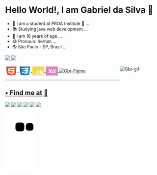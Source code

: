 # Hello World!, I am Gabriel da Silva  👋


- 🏫 I am a student at PROA Institute 💙 ...
- 📚 Studying java web development ...
- 🧑 I am 18 years of age ...
- 😄 Pronoun: he/him ...
- 🌎 São Paulo - SP, Brazil ...
    
 <div>
  <a href="https://github.com/gabrieldasilvadev">
  <img height="150em" src="https://github-readme-stats.vercel.app/api?username=gabrieldasilvadev&show_icons=true&theme=tokyonight&include_all_commits=true&count_private=true"/>
  <img height="150em" src="https://github-readme-stats.vercel.app/api/top-langs/?username=gabrieldasilvadev&layout=compact&langs_count=7&theme=tokyonight"/>
</div>
  
  <div style="display: inline_block"><br>
  <img align="center" alt="Gbr-HTML" height="30" width="40" src="https://raw.githubusercontent.com/devicons/devicon/master/icons/html5/html5-original.svg">
  <img align="center" alt="Gbr-CSS" height="30" width="40" src="https://raw.githubusercontent.com/devicons/devicon/master/icons/css3/css3-original.svg">
  <img align="center" alt="Gbr-Js" height="30" width="40" src="https://raw.githubusercontent.com/devicons/devicon/master/icons/javascript/javascript-plain.svg">
  <img align="center" alt="Gbr-Xd" height="30" width="40" src="https://raw.githubusercontent.com/devicons/devicon/master/icons/xd/xd-plain.svg">
  <img align="center" alt="Gbr-Figma" height="30" width="40" src="https://cdn.jsdelivr.net/gh/devicons/devicon/icons/figma/figma-original.svg">
  <img align="right" alt="Gbr-gif" height="130" width="130" src="https://cdn.discordapp.com/attachments/739246116989698059/871247773117349958/hello-gif.gif">
    
</div>
  
  ---
  
<div>
  
  ## • Find me at 📳
  
  <a href="https://www.linkedin.com/in/gabriel-silva-dev/" target="_blank"><img src="https://img.shields.io/badge/LinkedIn-0077B5?style=for-the-badge&logo=linkedin&logoColor=white" target="_blank"></a> 
 <a href="https://www.twitch.tv/gbrzindev" target="_blank"><img src="https://img.shields.io/badge/Twitch-9146FF?style=for-the-badge&logo=twitch&logoColor=white" target="_blank"></a>
 <a href="https://discord.gg/3k2Av4ghJt" target="_blank"><img src="https://img.shields.io/badge/Discord-7289DA?style=for-the-badge&logo=discord&logoColor=white" target="_blank"></a> 
 <a href="https://t.me/gabriesvdev" target="_blank"><img src="https://img.shields.io/badge/Telegram-2CA5E0?style=for-the-badge&logo=telegram&logoColor=white" target="_blank"></a>
 <a href="https://wa.me/5511962212025" target="_blank"><img src="https://img.shields.io/badge/WhatsApp-25D366?style=for-the-badge&logo=whatsapp&logoColor=white"></a> 
 <a href = "mailto:gabriel.dasilva2880@gmail.com"><img src=" https://img.shields.io/badge/Gmail-D14836?style=for-the-badge&logo=gmail&logoColor=white" target="_blank"></a>
  
 ![Snake animation](https://github.com/gabrieldasilvadev/gabrieldasilvadev/blob/output/github-contribution-grid-snake.svg)
    
</div>
